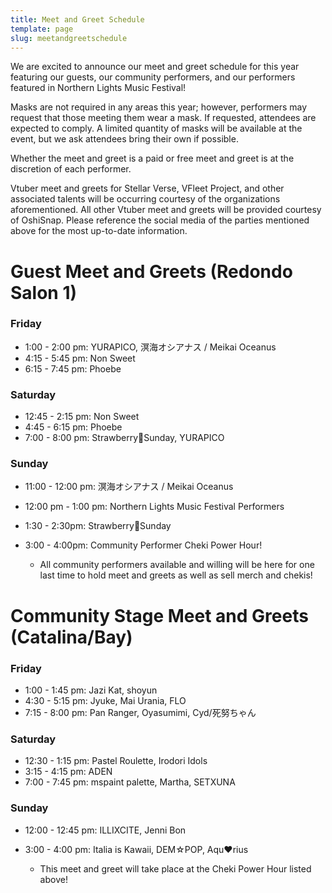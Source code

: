 ```yaml
---
title: Meet and Greet Schedule
template: page
slug: meetandgreetschedule
---
```

W﻿e are excited to announce our meet and greet schedule for this year featuring our guests, our community performers, and our performers featured in Northern Lights Music Festival!

Masks are not required in any areas this year; however, performers may request that those meeting them wear a mask. If requested, attendees are expected to comply. A limited quantity of masks will be available at the event, but we ask attendees bring their own if possible.

﻿﻿Whether the meet and greet is a paid or free meet and greet is at the discretion of each performer.

Vtuber meet and greets for Stellar Verse, VFleet Project, and other associated talents will be occurring courtesy of the organizations aforementioned. All other Vtuber meet and greets will be provided courtesy of OshiSnap. Please reference the social media of the parties mentioned above for the most up-to-date information.

# Guest Meet and Greets (Redondo Salon 1)

### F﻿riday

* 1:00 - 2:00 pm: YURAPICO, 溟海オシアナス / Meikai Oceanus
* 4:15 - 5:45 pm: Non Sweet
* 6:15 - 7:45 pm: Phoebe

### Saturday

* 12:45 - 2:15 pm: Non Sweet
* 4:45 - 6:15 pm: Phoebe
* 7:00 - 8:00 pm: Strawberry🍓Sunday, YURAPICO

### S﻿unday

* 1﻿1:00 - 12:00 pm: 溟海オシアナス / Meikai Oceanus
* 12:00 pm - 1:00 pm: Northern Lights Music Festival Performers
* 1:30 - 2:30pm: Strawberry🍓Sunday
* 3﻿:00 - 4:00pm: Community Performer Cheki Power Hour!

  * All community performers available and willing will be here for one last time to hold meet and greets as well as sell merch and chekis!

# Community Stage Meet and Greets (Catalina/Bay)

### Friday

* 1:00 - 1:45 pm: Jazi Kat, shoyun
* 4:30 - 5:15 pm: Jyuke, Mai Urania, FLO
* 7:15 - 8:00 pm: Pan Ranger, Oyasumimi, Cyd/死努ちゃん

### Saturday

* 12:30 - 1:15 pm: Pastel Roulette, Irodori Idols
* 3:15 - 4:15 pm: ADEN
* 7:00 - 7:45 pm: mspaint palette, Martha, SETXUNA

### Sunday

* 12:00 - 12:45 pm: ILLIXCITE, Jenni Bon
* 3:00 - 4:00 pm: Italia is Kawaii, DEM☆POP, Aqu♥︎rius

  * This meet and greet will take place at the Cheki Power Hour listed above!
